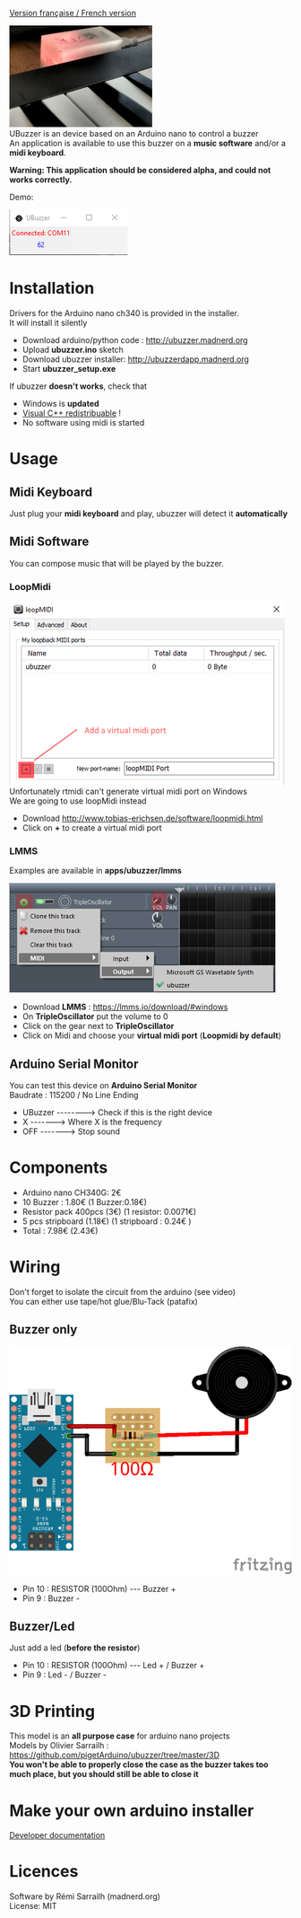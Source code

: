 [Version française / French version](https://github.com/pigetArduino/ubuzzer/blob/master/readme.fr.md)

![Photo UBuzzer](https://github.com/pigetArduino/ubuzzer/raw/master/doc/ubuzzer_photo.jpg)   
UBuzzer is an device based on an Arduino nano to control a buzzer   
An application is available to use this buzzer on a **music software** and/or a **midi keyboard**.

**Warning: This application should be considered alpha, and could not works correctly.**      

Demo: 

![UBuzzer App](https://github.com/pigetArduino/ubuzzer/raw/master/doc/ubuzzer_app.png)   

# Installation
Drivers for the Arduino nano ch340 is provided in the installer.    
It will install it silently     

* Download arduino/python code : http://ubuzzer.madnerd.org
* Upload **ubuzzer.ino** sketch
* Download ubuzzer installer: http://ubuzzerdapp.madnerd.org  
* Start **ubuzzer_setup.exe**  

If ubuzzer **doesn't works**, check that 
* Windows is **updated**
* [Visual C++ redistribuable](https://www.microsoft.com/en-us/download/details.aspx?id=48145) !
* No software using midi is started

# Usage
## Midi Keyboard
Just plug your **midi keyboard** and play, ubuzzer will detect it **automatically**

## Midi Software
You can compose music that will be played by the buzzer.   
### LoopMidi
![LoopMidi Add Midi Port](https://github.com/pigetArduino/ubuzzer/raw/master/doc/loopMidi.png)     
Unfortunately rtmidi can't generate virtual midi port on Windows   
We are going to use loopMidi instead
* Download http://www.tobias-erichsen.de/software/loopmidi.html   
* Click on **+** to create a virtual midi port

### LMMS
Examples are available in **apps/ubuzzer/lmms**

![Ubuzzer on LMMS](https://github.com/pigetArduino/ubuzzer/raw/master/doc/ubuzzer_lmms.png)
* Download **LMMS** : https://lmms.io/download/#windows
* On **TripleOscillator** put the volume to 0
* Click on the gear next to **TripleOscillator**
* Click on Midi and choose your **virtual midi port** (**Loopmidi by default**)

## Arduino Serial Monitor
You can test this device on **Arduino Serial Monitor**    
Baudrate : 115200 / No Line Ending     

* UBuzzer --------> Check if this is the right device    
* X -------> Where X is the frequency   
* OFF -------> Stop sound    

# Components
* Arduino nano CH340G: 2€    
* 10 Buzzer : 1.80€  (1 Buzzer:0.18€)  
* Resistor pack 400pcs (3€) (1 resistor: 0.0071€) 
* 5 pcs stripboard (1.18€) (1 stripboard : 0.24€ )  
* Total : 7.98€ (2.43€)   

# Wiring
Don't forget to isolate the circuit from the arduino (see video)    
You can either use tape/hot glue/Blu-Tack (patafix)
## Buzzer only
![UBuzzer Wiring](https://github.com/pigetArduino/ubuzzer/raw/master/doc/ubuzzer_wiring.png)   
* Pin 10 : RESISTOR (100Ohm) --- Buzzer +   
* Pin 9 : Buzzer -    

## Buzzer/Led
Just add a led (**before the resistor**)
* Pin 10 : RESISTOR (100Ohm) --- Led + / Buzzer +   
* Pin 9 : Led - / Buzzer -    

# 3D Printing
This model is an **all purpose case** for arduino nano projects    
Models by Olivier Sarrailh : https://github.com/pigetArduino/ubuzzer/tree/master/3D    
**You won't be able to properly close the case as the buzzer takes too much place, but you should still be able to close it**

# Make your own arduino installer
[Developer documentation](https://github.com/pigetArduino/ubuzzer/blob/master/dev.readme.md)

# Licences
Software by Rémi Sarrailh (madnerd.org)   
License: MIT
